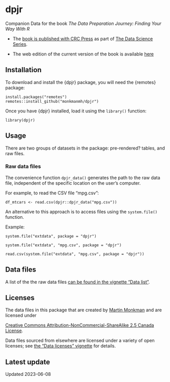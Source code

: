 
<!-- README.md is generated from README.Rmd. Please edit that file -->

# dpjr

<!-- badges: start -->
<!-- badges: end -->

Companion Data for the book *The Data Preparation Journey: Finding Your
Way With R*

- The [book is published with CRC Press](https://www.routledge.com/The-Data-Preparation-Journey-Finding-Your-Way-with-R/Monkman/p/book/9781032189758) as part of [The Data Science Series](https://www.routledge.com/Chapman--HallCRC-Data-Science-Series/book-series/CHDSS).

- The web edition of the current version of the book is available
  [here](https://bookdown.org/martin_monkman/DataPreparationJourney/)

## Installation

To download and install the {dpjr} package, you will need the {remotes}
package:

    install.packages("remotes")
    remotes::install_github("monkmanmh/dpjr")

Once you have {dpjr} installed, load it using the `library()` function:

    library(dpjr)

## Usage

There are two groups of datasets in the package: pre-rendered? tables,
and raw files.

### Raw data files

The convenience function `dpjr_data()` generates the path to the raw
data file, independent of the specific location on the user’s computer.

For example, to read the CSV file “mpg.csv”:

    df_mtcars <- read.csv(dpjr::dpjr_data("mpg.csv"))

An alternative to this approach is to access files using the
`system.file()` function.

Example:

    system.file("extdata", package = "dpjr")

    system.file("extdata", "mpg.csv", package = "dpjr")

    read.csv(system.file("extdata", "mpg.csv", package = "dpjr"))

## Data files

A list of the the raw data files [can be found in the vignette “Data
list”](articles/data_list.html).

## Licenses

<!---
<a rel="license" href="https://creativecommons.org/licenses/by-nc-sa/2.5/ca/"><img alt="Creative Commons License" style="border-width:0" src="https://i.creativecommons.org/l/by-nc-sa/3.0/us/88x31.png" /></a><br />
--->

The data files in this package that are created by [Martin
Monkman](https://github.com/MonkmanMH) and are licensed under

<a rel="license" href="https://creativecommons.org/licenses/by-nc-sa/2.5/ca/">Creative
Commons Attribution-NonCommercial-ShareAlike 2.5 Canada License</a>.

Data files sourced from elsewhere are licensed under a variety of open
licenses; see [the “Data licenses”
vignette](articles/data_licenses.html) for details.

## Latest update

Updated 2023-06-08

